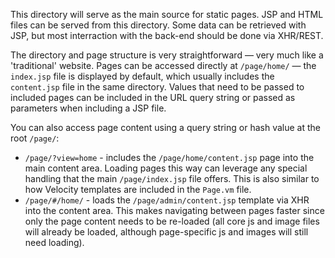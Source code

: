 This directory will serve as the main source for static pages. JSP and HTML files can be
served from this directory. Some data can be retrieved with JSP, but most interraction
with the back-end should be done via XHR/REST.

The directory and page structure is very straightforward — very much like a 'traditional'
website. Pages can be accessed directly at `/page/home/` — the `index.jsp` file is
displayed by default, which usually includes the `content.jsp` file in the same directory.
Values that need to be passed to included pages can be included in the URL query string
or passed as parameters when including a JSP file.

You can also access page content using a query string or hash value at the root `/page/`:

- `/page/?view=home` - includes the `/page/home/content.jsp` page into the main content area.
  Loading pages this way can leverage any special handling that the main `/page/index.jsp` file 
  offers. This is also similar to how Velocity templates are included in the `Page.vm` file.
- `/page/#/home/` - loads the `/page/admin/content.jsp` template via XHR into the content area. 
  This makes navigating between pages faster since only the page content needs to be re-loaded 
  (all core js and image files will already be loaded, although page-specific js and images 
  will still need loading).

